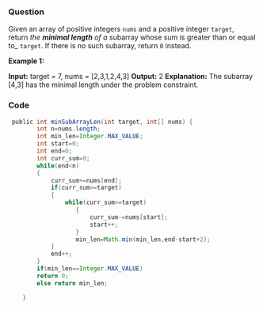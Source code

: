 ### Question 
Given an array of positive integers `nums` and a positive integer `target`, return _the **minimal length** of a_ subarray whose sum is greater than or equal to_ `target`. If there is no such subarray, return `0` instead.

**Example 1:**

**Input:** target = 7, nums = [2,3,1,2,4,3]
**Output:** 2
**Explanation:** The subarray [4,3] has the minimal length under the problem constraint.

### Code

```java
 public int minSubArrayLen(int target, int[] nums) {
        int n=nums.length;
        int min_len=Integer.MAX_VALUE;
        int start=0;
        int end=0;
        int curr_sum=0;
        while(end<n)
        {
            curr_sum+=nums[end];
            if(curr_sum>=target)
            {
                while(curr_sum>=target)
                   {
                       curr_sum-=nums[start];
                       start++;
                   }
                   min_len=Math.min(min_len,end-start+2);
            }
            end++;
        }
        if(min_len==Integer.MAX_VALUE)
        return 0;
        else return min_len;

    }
```